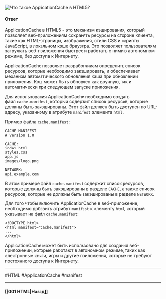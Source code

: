 ![Что такое ApplicationCache в HTML5?](https://youtu.be/ovV8GhIkzBE?t=92)

#### Ответ

ApplicationCache в HTML5 - это механизм кэширования, который позволяет веб-приложениям сохранять ресурсы на стороне клиента, такие как HTML-страницы, изображения, стили CSS и скрипты JavaScript, в локальном кэше браузера. Это позволяет пользователям загружать веб-приложения быстрее и работать с ними в автономном режиме, без доступа к Интернету.

ApplicationCache позволяет разработчикам определить список ресурсов, которые необходимо закэшировать, и обеспечивает механизм автоматического обновления кэша при обновлении приложения. Кэш может быть обновлен как вручную, так и автоматически при следующем запуске приложения.

Для использования ApplicationCache необходимо создать файл `cache.manifest`, который содержит список ресурсов, которые должны быть закэшированы. Этот файл должен быть доступен по URL-адресу, указанному в атрибуте `manifest` элемента `html`.

Пример файла `cache.manifest`:

```
CACHE MANIFEST
# Version 1.0

CACHE:
index.html
styles.css
app.js
images/logo.png

NETWORK:
api.example.com
```

В этом примере файл `cache.manifest` содержит список ресурсов, которые должны быть закэшированы в разделе `CACHE`, а также список ресурсов, которые не должны быть закэшированы в разделе `NETWORK`.

Для того чтобы включить ApplicationCache в веб-приложение, необходимо добавить атрибут `manifest` к элементу `html`, который указывает на файл `cache.manifest`:

```
<!DOCTYPE html>
<html manifest="cache.manifest">
...
</html>
```

ApplicationCache может быть использовано для создания веб-приложений, которые работают в автономном режиме, таких как электронные книги, игры и другие приложения, которые не требуют постоянного доступа к Интернету.

___
#HTML #ApplicationCache #manifest

___

#### [[001 HTML|Назад]]